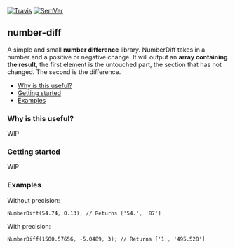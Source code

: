 [![Travis](https://img.shields.io/travis/StrongeLeeroy/number-diff.svg?style=flat-square)](https://travis-ci.org/StrongeLeeroy/number-diff)
[![SemVer](http://img.shields.io/:semver-1.0.0-brightgreen.svg?style=flat-square)](http://semver.org)
## number-diff
A simple and small **number difference** library.
NumberDiff takes in a number and a positive or negative change. It will output an **array containing the result**, the first element is the untouched part, the section that has not changed. The second is the difference.

* [Why is this useful?](#why-is-this-useful?)
* [Getting started](#getting-started)
* [Examples](#examples)

### Why is this useful?
WIP

### Getting started
WIP

### Examples

Without precision:

    NumberDiff(54.74, 0.13); // Returns ['54.', '87']
    
With precision:

    NumberDiff(1500.57656, -5.0489, 3); // Returns ['1', '495.528']